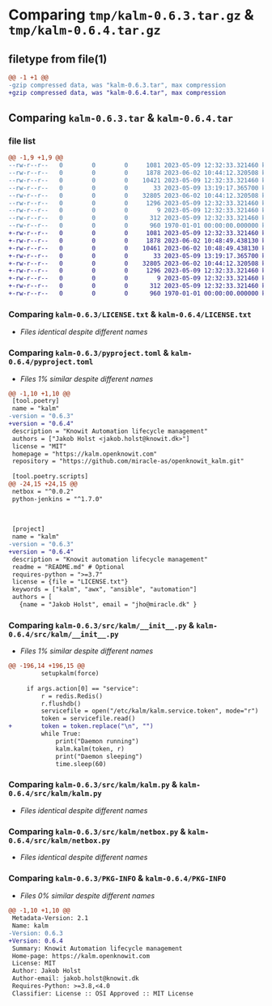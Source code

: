 # Comparing `tmp/kalm-0.6.3.tar.gz` & `tmp/kalm-0.6.4.tar.gz`

## filetype from file(1)

```diff
@@ -1 +1 @@
-gzip compressed data, was "kalm-0.6.3.tar", max compression
+gzip compressed data, was "kalm-0.6.4.tar", max compression
```

## Comparing `kalm-0.6.3.tar` & `kalm-0.6.4.tar`

### file list

```diff
@@ -1,9 +1,9 @@
--rw-r--r--   0        0        0     1081 2023-05-09 12:32:33.321460 kalm-0.6.3/LICENSE.txt
--rw-r--r--   0        0        0     1878 2023-06-02 10:44:12.320508 kalm-0.6.3/pyproject.toml
--rw-r--r--   0        0        0    10421 2023-05-09 12:32:33.321460 kalm-0.6.3/src/kalm/__init__.py
--rw-r--r--   0        0        0       33 2023-05-09 13:19:17.365700 kalm-0.6.3/src/kalm/jenkins.py
--rw-r--r--   0        0        0    32805 2023-06-02 10:44:12.320508 kalm-0.6.3/src/kalm/kalm.py
--rw-r--r--   0        0        0     1296 2023-05-09 12:32:33.321460 kalm-0.6.3/src/kalm/netbox.py
--rw-r--r--   0        0        0        9 2023-05-09 12:32:33.321460 kalm-0.6.3/src/kalm/package_data.dat
--rw-r--r--   0        0        0      312 2023-05-09 12:32:33.321460 kalm-0.6.3/src/kalm/toolbox.py
--rw-r--r--   0        0        0      960 1970-01-01 00:00:00.000000 kalm-0.6.3/PKG-INFO
+-rw-r--r--   0        0        0     1081 2023-05-09 12:32:33.321460 kalm-0.6.4/LICENSE.txt
+-rw-r--r--   0        0        0     1878 2023-06-02 10:48:49.438130 kalm-0.6.4/pyproject.toml
+-rw-r--r--   0        0        0    10461 2023-06-02 10:48:49.438130 kalm-0.6.4/src/kalm/__init__.py
+-rw-r--r--   0        0        0       33 2023-05-09 13:19:17.365700 kalm-0.6.4/src/kalm/jenkins.py
+-rw-r--r--   0        0        0    32805 2023-06-02 10:44:12.320508 kalm-0.6.4/src/kalm/kalm.py
+-rw-r--r--   0        0        0     1296 2023-05-09 12:32:33.321460 kalm-0.6.4/src/kalm/netbox.py
+-rw-r--r--   0        0        0        9 2023-05-09 12:32:33.321460 kalm-0.6.4/src/kalm/package_data.dat
+-rw-r--r--   0        0        0      312 2023-05-09 12:32:33.321460 kalm-0.6.4/src/kalm/toolbox.py
+-rw-r--r--   0        0        0      960 1970-01-01 00:00:00.000000 kalm-0.6.4/PKG-INFO
```

### Comparing `kalm-0.6.3/LICENSE.txt` & `kalm-0.6.4/LICENSE.txt`

 * *Files identical despite different names*

### Comparing `kalm-0.6.3/pyproject.toml` & `kalm-0.6.4/pyproject.toml`

 * *Files 1% similar despite different names*

```diff
@@ -1,10 +1,10 @@
 [tool.poetry]
 name = "kalm"
-version = "0.6.3"
+version = "0.6.4"
 description = "Knowit Automation lifecycle management"
 authors = ["Jakob Holst <jakob.holst@knowit.dk>"]
 license = "MIT"
 homepage = "https://kalm.openknowit.com"
 repository = "https://github.com/miracle-as/openknowit_kalm.git"
 
 [tool.poetry.scripts]
@@ -24,15 +24,15 @@
 netbox = "^0.0.2"
 python-jenkins = "^1.7.0"
 
 
 
 [project]
 name = "kalm"  
-version = "0.6.3" 
+version = "0.6.4" 
 description = "Knowit automation lifecycle management"
 readme = "README.md" # Optional
 requires-python = ">=3.7"
 license = {file = "LICENSE.txt"}
 keywords = ["kalm", "awx", "ansible", "automation"]  
 authors = [
   {name = "Jakob Holst", email = "jho@miracle.dk" }
```

### Comparing `kalm-0.6.3/src/kalm/__init__.py` & `kalm-0.6.4/src/kalm/__init__.py`

 * *Files 1% similar despite different names*

```diff
@@ -196,14 +196,15 @@
         setupkalm(force)
 
     if args.action[0] == "service":
         r = redis.Redis()
         r.flushdb()
         servicefile = open("/etc/kalm/kalm.service.token", mode="r")
         token = servicefile.read()
+        token = token.replace("\n", "")
         while True:
             print("Daemon running")
             kalm.kalm(token, r)
             print("Daemon sleeping")
             time.sleep(60)
```

### Comparing `kalm-0.6.3/src/kalm/kalm.py` & `kalm-0.6.4/src/kalm/kalm.py`

 * *Files identical despite different names*

### Comparing `kalm-0.6.3/src/kalm/netbox.py` & `kalm-0.6.4/src/kalm/netbox.py`

 * *Files identical despite different names*

### Comparing `kalm-0.6.3/PKG-INFO` & `kalm-0.6.4/PKG-INFO`

 * *Files 0% similar despite different names*

```diff
@@ -1,10 +1,10 @@
 Metadata-Version: 2.1
 Name: kalm
-Version: 0.6.3
+Version: 0.6.4
 Summary: Knowit Automation lifecycle management
 Home-page: https://kalm.openknowit.com
 License: MIT
 Author: Jakob Holst
 Author-email: jakob.holst@knowit.dk
 Requires-Python: >=3.8,<4.0
 Classifier: License :: OSI Approved :: MIT License
```


